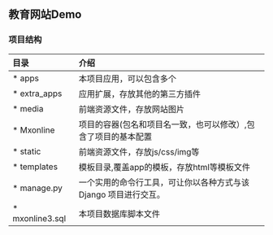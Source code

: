 **教育网站Demo**
--------------------------------------------------------------------------------------------------------
### 项目结构
|目录                       |介绍                                                                       |
|:------                    |:--------------------                                                      |
|* apps                       |本项目应用，可以包含多个                                                 |
|* extra_apps                 |应用扩展，存放其他的第三方插件                                           |
|* media                      |前端资源文件，存放网站图片                                               |
|* Mxonline                   |项目的容器(包名和项目名一致，也可以修改）,包含了项目的基本配置           |
|* static                     |前端资源文件，存放js/css/img等                                           |
|* templates                  |模板目录,覆盖app的模板，存放html等模板文件                               |
|* manage.py                  |一个实用的命令行工具，可让你以各种方式与该 Django 项目进行交互。         |
|* mxonline3.sql              |本项目数据库脚本文件                                                     |




